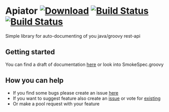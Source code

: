 # Apiator [![Download][artifact_img]][artifact] [![Build Status][build_img_master]][build_master] [![Build Status][build_img_develop]][build_develop]

  [artifact_img]: https://api.bintray.com/packages/ainrif/maven/apiator/images/download.svg
  [artifact]: https://bintray.com/ainrif/maven/apiator/_latestVersion
  [build_img_master]: https://semaphoreci.com/api/v1/projects/41a2aec3-a7dd-48d2-8b5a-ea01186d58b2/500313/shields_badge.svg
  [build_master]: https://semaphoreci.com/katoquro/apiator/branches/master
  [build_img_develop]: https://semaphoreci.com/api/v1/projects/41a2aec3-a7dd-48d2-8b5a-ea01186d58b2/497610/shields_badge.svg
  [build_develop]: https://semaphoreci.com/katoquro/apiator/branches/develop
  
Simple library for auto-documenting of you java/groovy rest-api

## Getting started

You can find a draft of documentation [here](http://ainrif.bitbucket.org/) or look into SmokeSpec.groovy

## How you can help

* If you find some bugs please create an issue [here](https://bitbucket.org/ainrif/apiator/issues)
* If you want to suggest feature also create an [issue](https://bitbucket.org/ainrif/apiator/issues)
or vote for [existing](https://bitbucket.org/ainrif/apiator/issues?status=new&status=open)
* Or make a pool request with your feature